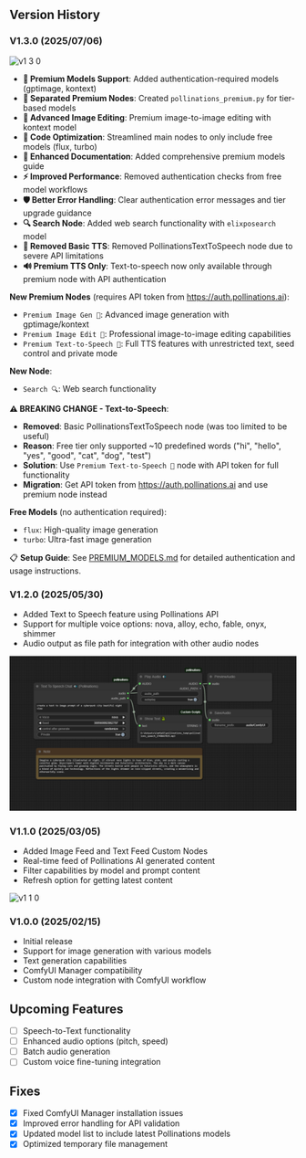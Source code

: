 ## Version History

### V1.3.0 (2025/07/06)

![v1 3 0](https://github.com/user-attachments/assets/365fea76-7d35-4595-b4a1-de72416476b4)

- **🔑 Premium Models Support**: Added authentication-required models (gptimage, kontext)
- **📁 Separated Premium Nodes**: Created `pollinations_premium.py` for tier-based models
- **🎨 Advanced Image Editing**: Premium image-to-image editing with kontext model
- **🔧 Code Optimization**: Streamlined main nodes to only include free models (flux, turbo)
- **📖 Enhanced Documentation**: Added comprehensive premium models guide
- **⚡ Improved Performance**: Removed authentication checks from free model workflows
- **🛡️ Better Error Handling**: Clear authentication error messages and tier upgrade guidance
- **🔍 Search Node**: Added web search functionality with `elixposearch` model
- **🚫 Removed Basic TTS**: Removed PollinationsTextToSpeech node due to severe API limitations
- **🔊 Premium TTS Only**: Text-to-speech now only available through premium node with API authentication

**New Premium Nodes** (requires API token from https://auth.pollinations.ai):
- `Premium Image Gen 🔑`: Advanced image generation with gptimage/kontext
- `Premium Image Edit 🔑`: Professional image-to-image editing capabilities
- `Premium Text-to-Speech 🔑`: Full TTS features with unrestricted text, seed control and private mode

**New Node**:
- `Search 🔍`: Web search functionality

**⚠️ BREAKING CHANGE - Text-to-Speech**:
- **Removed**: Basic PollinationsTextToSpeech node (was too limited to be useful)
- **Reason**: Free tier only supported ~10 predefined words ("hi", "hello", "yes", "good", "cat", "dog", "test")
- **Solution**: Use `Premium Text-to-Speech 🔑` node with API token for full functionality
- **Migration**: Get API token from https://auth.pollinations.ai and use premium node instead

**Free Models** (no authentication required):
- `flux`: High-quality image generation
- `turbo`: Ultra-fast image generation

📋 **Setup Guide**: See [PREMIUM_MODELS.md](PREMIUM_MODELS.md) for detailed authentication and usage instructions.

### V1.2.0 (2025/05/30)
- Added Text to Speech feature using Pollinations API
- Support for multiple voice options: nova, alloy, echo, fable, onyx, shimmer
- Audio output as file path for integration with other audio nodes

![v1 2 0 text to speech chat](<example_workflows/text to speech chat.png>)

### V1.1.0 (2025/03/05)
- Added Image Feed and Text Feed Custom Nodes
- Real-time feed of Pollinations AI generated content
- Filter capabilities by model and prompt content
- Refresh option for getting latest content

![v1 1 0](https://github.com/user-attachments/assets/c2391cc6-3284-4d14-aa91-7bb0145028db)

### V1.0.0 (2025/02/15)
- Initial release
- Support for image generation with various models
- Text generation capabilities
- ComfyUI Manager compatibility
- Custom node integration with ComfyUI workflow

## Upcoming Features

- [ ] Speech-to-Text functionality
- [ ] Enhanced audio options (pitch, speed)
- [ ] Batch audio generation
- [ ] Custom voice fine-tuning integration

## Fixes

- [x] Fixed ComfyUI Manager installation issues
- [x] Improved error handling for API validation
- [x] Updated model list to include latest Pollinations models
- [x] Optimized temporary file management 
